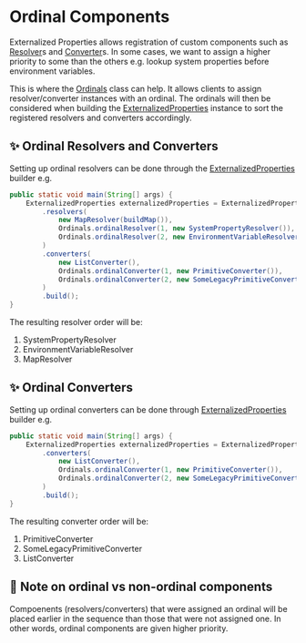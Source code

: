 # Ordinal Components

Externalized Properties allows registration of custom components such as [Resolver](../core/src/main/java/io/github/joeljeremy7/externalizedproperties/core/Resolver.java)s and [Converter](../core/src/main/java/io/github/joeljeremy7/externalizedproperties/core/Converter.java)s. In some cases, we want to assign a higher priority to some than the others e.g. lookup system properties before environment variables.

This is where the [Ordinals](../core/src/main/java/io/github/joeljeremy7/externalizedproperties/core/Ordinals.java) class can help. It allows clients to assign resolver/converter instances with an ordinal. The ordinals will then be considered when building the [ExternalizedProperties](../core/src/main/java/io/github/joeljeremy7/externalizedproperties/core/ExternalizedProperties.java) instance to sort the registered resolvers and converters accordingly.

## ✨ Ordinal Resolvers and Converters

Setting up ordinal resolvers can be done through the [ExternalizedProperties](../core/src/main/java/io/github/joeljeremy7/externalizedproperties/core/ExternalizedProperties.java) builder e.g.

```java
public static void main(String[] args) {
    ExternalizedProperties externalizedProperties = ExternalizedProperties.builder()
        .resolvers(
            new MapResolver(buildMap()),
            Ordinals.ordinalResolver(1, new SystemPropertyResolver()),
            Ordinals.ordinalResolver(2, new EnvironmentVariableResolver())
        )
        .converters(
            new ListConverter(),
            Ordinals.ordinalConverter(1, new PrimitiveConverter()),
            Ordinals.ordinalConverter(2, new SomeLegacyPrimitiveConverter())
        )
        .build();
}
```

The resulting resolver order will be:  

1. SystemPropertyResolver
2. EnvironmentVariableResolver
3. MapResolver

## ✨ Ordinal Converters

Setting up ordinal converters can be done through [ExternalizedProperties](../core/src/main/java/io/github/joeljeremy7/externalizedproperties/core/ExternalizedProperties.java) builder e.g.

```java
public static void main(String[] args) {
    ExternalizedProperties externalizedProperties = ExternalizedProperties.builder()
        .converters(
            new ListConverter(),
            Ordinals.ordinalConverter(1, new PrimitiveConverter()),
            Ordinals.ordinalConverter(2, new SomeLegacyPrimitiveConverter())
        )
        .build();
}
```

The resulting converter order will be:  

1. PrimitiveConverter
2. SomeLegacyPrimitiveConverter
3. ListConverter

## 📖 Note on ordinal vs non-ordinal components

Compoenents (resolvers/converters) that were assigned an ordinal will be placed earlier in the sequence than those that were not assigned one. In other words, ordinal components are given higher priority.

